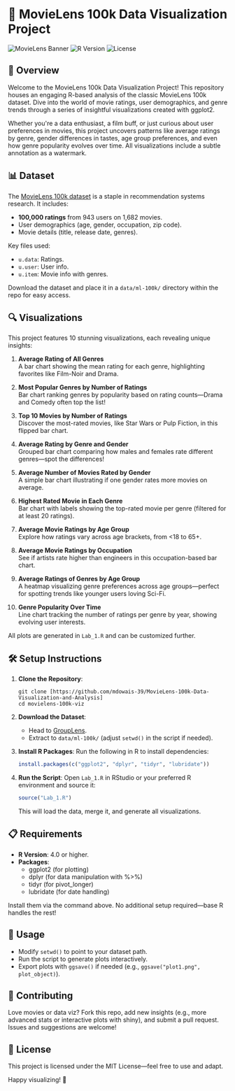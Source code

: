 # 🎥 MovieLens 100k Data Visualization Project

![MovieLens Banner](https://img.shields.io/badge/Dataset-MovieLens%20100k-blueviolet) ![R Version](https://img.shields.io/badge/R-4.0%2B-brightgreen) ![License](https://img.shields.io/badge/License-MIT-yellow)

## 🌟 Overview
Welcome to the MovieLens 100k Data Visualization Project! This repository houses an engaging R-based analysis of the classic MovieLens 100k dataset. Dive into the world of movie ratings, user demographics, and genre trends through a series of insightful visualizations created with ggplot2.

Whether you're a data enthusiast, a film buff, or just curious about user preferences in movies, this project uncovers patterns like average ratings by genre, gender differences in tastes, age group preferences, and even how genre popularity evolves over time. All visualizations include a subtle annotation as a watermark.

## 📊 Dataset
The [MovieLens 100k dataset](https://grouplens.org/datasets/movielens/100k/) is a staple in recommendation systems research. It includes:
- **100,000 ratings** from 943 users on 1,682 movies.
- User demographics (age, gender, occupation, zip code).
- Movie details (title, release date, genres).

Key files used:
- `u.data`: Ratings.
- `u.user`: User info.
- `u.item`: Movie info with genres.

Download the dataset and place it in a `data/ml-100k/` directory within the repo for easy access.

## 🔍 Visualizations
This project features 10 stunning visualizations, each revealing unique insights:

1. **Average Rating of All Genres**  
   A bar chart showing the mean rating for each genre, highlighting favorites like Film-Noir and Drama.

2. **Most Popular Genres by Number of Ratings**  
   Bar chart ranking genres by popularity based on rating counts—Drama and Comedy often top the list!

3. **Top 10 Movies by Number of Ratings**  
   Discover the most-rated movies, like Star Wars or Pulp Fiction, in this flipped bar chart.

4. **Average Rating by Genre and Gender**  
   Grouped bar chart comparing how males and females rate different genres—spot the differences!

5. **Average Number of Movies Rated by Gender**  
   A simple bar chart illustrating if one gender rates more movies on average.

6. **Highest Rated Movie in Each Genre**  
   Bar chart with labels showing the top-rated movie per genre (filtered for at least 20 ratings).

7. **Average Movie Ratings by Age Group**  
   Explore how ratings vary across age brackets, from <18 to 65+.

8. **Average Movie Ratings by Occupation**  
   See if artists rate higher than engineers in this occupation-based bar chart.

9. **Average Ratings of Genres by Age Group**  
   A heatmap visualizing genre preferences across age groups—perfect for spotting trends like younger users loving Sci-Fi.

10. **Genre Popularity Over Time**  
    Line chart tracking the number of ratings per genre by year, showing evolving user interests.

All plots are generated in `Lab_1.R` and can be customized further.

## 🛠️ Setup Instructions
1. **Clone the Repository**:
   ```
   git clone [https://github.com/mdowais-39/MovieLens-100k-Data-Visualization-and-Analysis]
   cd movielens-100k-viz
   ```

2. **Download the Dataset**:
   - Head to [GroupLens](https://grouplens.org/datasets/movielens/100k/).
   - Extract to `data/ml-100k/` (adjust `setwd()` in the script if needed).

3. **Install R Packages**:
   Run the following in R to install dependencies:
   ```R
   install.packages(c("ggplot2", "dplyr", "tidyr", "lubridate"))
   ```

4. **Run the Script**:
   Open `Lab_1.R` in RStudio or your preferred R environment and source it:
   ```R
   source("Lab_1.R")
   ```
   This will load the data, merge it, and generate all visualizations.

## 📋 Requirements
- **R Version**: 4.0 or higher.
- **Packages**:
  - ggplot2 (for plotting)
  - dplyr (for data manipulation with %>%)
  - tidyr (for pivot_longer)
  - lubridate (for date handling)

Install them via the command above. No additional setup required—base R handles the rest!

## 🚀 Usage
- Modify `setwd()` to point to your dataset path.
- Run the script to generate plots interactively.
- Export plots with `ggsave()` if needed (e.g., `ggsave("plot1.png", plot_object)`).

## 🤝 Contributing
Love movies or data viz? Fork this repo, add new insights (e.g., more advanced stats or interactive plots with shiny), and submit a pull request. Issues and suggestions are welcome!

## 📄 License
This project is licensed under the MIT License—feel free to use and adapt.

Happy visualizing! 🍿

